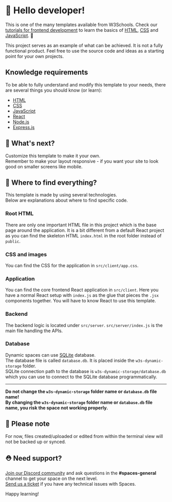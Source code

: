 # 👋 Hello developer!

This is one of the many templates available from W3Schools. Check our [tutorials for frontend development](https://www.w3schools.com/where_to_start.asp) to learn the basics of [HTML](https://www.w3schools.com/html/default.asp), [CSS](https://www.w3schools.com/css/default.asp) and [JavaScript](https://www.w3schools.com/js/default.asp). 🦄

This project serves as an example of what can be achieved. It is not a fully functional product. Feel free to use the source code and ideas as a starting point for your own projects.

## Knowledge requirements

To be able to fully understand and modify this template to your needs, there are several things you should know (or learn):

- [HTML](https://www.w3schools.com/html/default.asp)
- [CSS](https://www.w3schools.com/css/default.asp)
- [JavaScript](https://www.w3schools.com/js/default.asp)
- [React](https://reactjs.org/)
- [Node.js](https://www.w3schools.com/nodejs/default.asp)
- [Express.js](https://expressjs.com/)

## 🔨 What's next?

Customize this template to make it your own.  
Remember to make your layout responsive - if you want your site to look good on smaller screens like mobile.

## 🎨 Where to find everything?

This template is made by using several technologies.  
Below are explanations about where to find specific code.

### Root HTML

There are only one important HTML file in this project which is the base page around the application. It is a bit different from a default React project as you can find the skeleton HTML `index.html` in the root folder instead of `public`.

### CSS and images

You can find the CSS for the application in `src/client/app.css`.

### Application

You can find the core frontend React application in `src/client`. Here you have a normal React setup with `index.js` as the glue that pieces the `.jsx` components together. You will have to know React to use this template.

### Backend

The backend logic is located under `src/server`. `src/server/index.js` is the main file handling the APIs. 

### Database

Dynamic spaces can use [SQLite](https://www.sqlite.org/docs.html) database.  
The database file is called `database.db`. It is placed inside the `w3s-dynamic-storage` folder.  
SQLite connection path to the database is `w3s-dynamic-storage/database.db` which you can use to connect to the SQLite database programmatically.   

---  
**Do not change the `w3s-dynamic-storage` folder name or `database.db` file name!**  
**By changing the `w3s-dynamic-storage` folder name or `database.db` file name, you risk the space not working properly.**

## 🔨 Please note
For now, files created/uploaded or edited from within the terminal view will not be backed up or synced. 

## ⛑ Need support?
[Join our Discord community](https://discord.gg/6Z7UaRbUQM) and ask questions in the **#spaces-general** channel to get your space on the next level.  
[Send us a ticket](https://support.w3schools.com/hc/en-gb) if you have any technical issues with Spaces.

Happy learning!